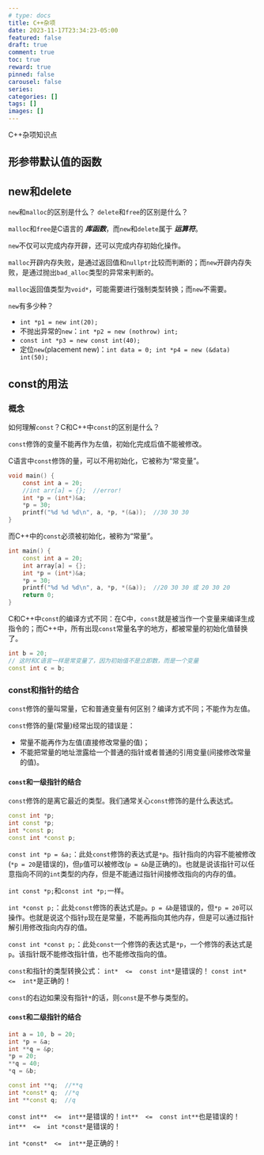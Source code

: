 ```yaml
---
# type: docs 
title: C++杂项
date: 2023-11-17T23:34:23-05:00
featured: false
draft: true
comment: true
toc: true
reward: true
pinned: false
carousel: false
series:
categories: []
tags: []
images: []
---
```


C++杂项知识点

<!--more-->

## 形参带默认值的函数

## new和delete

`new`和`malloc`的区别是什么？
`delete`和`free`的区别是什么？

`malloc`和`free`是C语言的 ***库函数***，而`new`和`delete`属于 ***运算符***。

`new`不仅可以完成内存开辟，还可以完成内存初始化操作。

`malloc`开辟内存失败，是通过返回值和`nullptr`比较而判断的；而`new`开辟内存失败，是通过抛出`bad_alloc`类型的异常来判断的。

`malloc`返回值类型为`void*`，可能需要进行强制类型转换；而`new`不需要。

`new`有多少种？

- `int *p1 = new int(20);`
- 不抛出异常的`new`：`int *p2 = new (nothrow) int;`
- `const int *p3 = new const int(40);`
- 定位`new`(placement new)：`int data = 0; int *p4 = new (&data) int(50);`

## const的用法

### 概念

如何理解`const`？C和C++中`const`的区别是什么？

`const`修饰的变量不能再作为左值，初始化完成后值不能被修改。

C语言中`const`修饰的量，可以不用初始化，它被称为“常变量”。

```C
void main() {
    const int a = 20;
    //int arr[a] = {};  //error!
    int *p = (int*)&a;
    *p = 30;
    printf("%d %d %d\n", a, *p, *(&a));  //30 30 30
}
```

而C++中的`const`必须被初始化，被称为“常量”。

```C++
int main() {
    const int a = 20;
    int array[a] = {};
    int *p = (int*)&a;
    *p = 30;
    printf("%d %d %d\n", a, *p, *(&a));  //20 30 30 或 20 30 20
    return 0;
}
```

C和C++中`const`的编译方式不同：在C中，`const`就是被当作一个变量来编译生成指令的；而C++中，所有出现`const`常量名字的地方，都被常量的初始化值替换了。

```C++
int b = 20;
// 这时和C语言一样是常变量了，因为初始值不是立即数，而是一个变量
const int c = b;
```

### const和指针的结合

`const`修饰的量叫常量，它和普通变量有何区别？编译方式不同；不能作为左值。

`const`修饰的量(常量)经常出现的错误是：

- 常量不能再作为左值(直接修改常量的值)；
- 不能把常量的地址泄露给一个普通的指针或者普通的引用变量(间接修改常量的值)。

#### `const`和一级指针的结合

`const`修饰的是离它最近的类型。我们通常关心`const`修饰的是什么表达式。

```C++
const int *p;
int const *p;
int *const p;
const int *const p;
```

`const int *p = &a;`：此处`const`修饰的表达式是`*p`。指针指向的内容不能被修改(`*p = 20`是错误的)，但`p`值可以被修改(`p = &b`是正确的)。也就是说该指针可以任意指向不同的`int`类型的内存，但是不能通过指针间接修改指向的内存的值。

`int const *p;`和`const int *p;`一样。

`int *const p;`：此处`const`修饰的表达式是`p`。`p = &b`是错误的，但`*p = 20`可以操作。也就是说这个指针`p`现在是常量，不能再指向其他内存，但是可以通过指针解引用修改指向内存的值。

`const int *const p;`：此处`const`一个修饰的表达式是`*p`，一个修饰的表达式是`p`。该指针既不能修改指针值，也不能修改指向的值。

`const`和指针的类型转换公式：
`int*  <=  const int*`是错误的！
`const int*  <=  int*`是正确的！

`const`的右边如果没有指针`*`的话，则`const`是不参与类型的。

#### `const`和二级指针的结合

```C++
int a = 10, b = 20;
int *p = &a;
int **q = &p;
*p = 20;
**q = 40;
*q = &b;
```

```C++
const int **q;  //**q
int *const* q;  //*q
int **const q;  //q
```

`const int**  <=  int**`是错误的！`int**  <=  const int**`也是错误的！`int**  <=  int *const*`是错误的！

`int *const*  <=  int**`是正确的！

